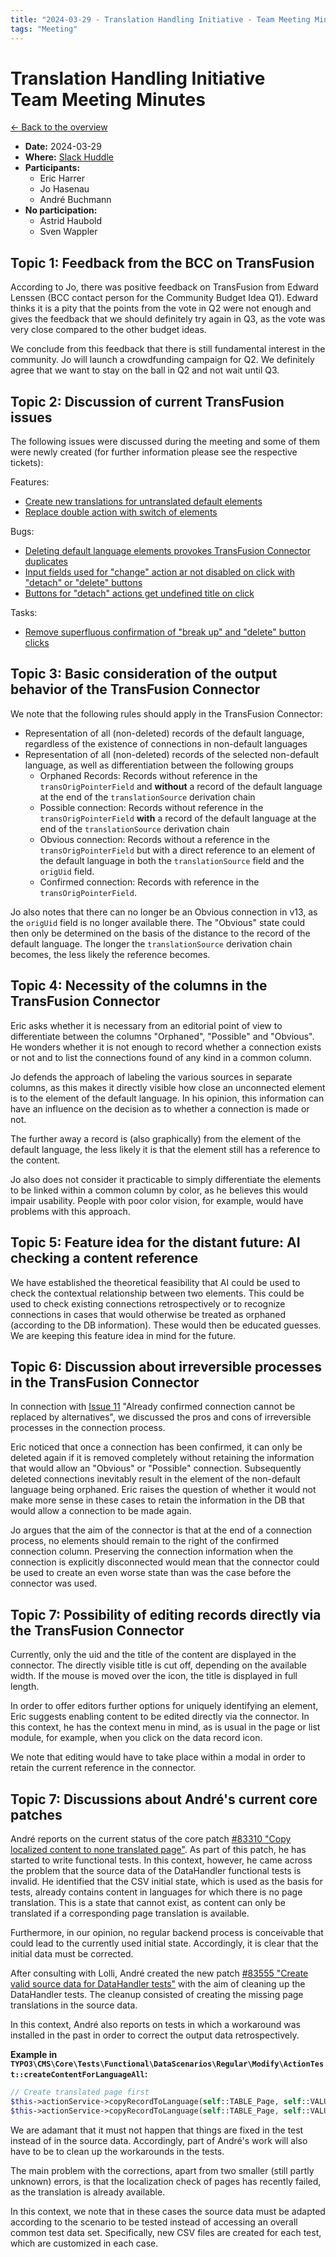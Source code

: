 ```yaml
---
title: "2024-03-29 - Translation Handling Initiative - Team Meeting Minutes"
tags: "Meeting"
---
```


# Translation Handling Initiative<br>Team Meeting Minutes

[← Back to the overview](https://notes.typo3.org/s/f3ae8fZSD)

- **Date:** 2024-03-29<br>
- **Where:** [Slack Huddle](https://app.slack.com/huddle/T024TUMLZ/C05D7UF1L8M)
- **Participants:**
    - Eric Harrer
    - Jo Hasenau
    - André Buchmann
- **No participation:**
    - Astrid Haubold
    - Sven Wappler

## Topic 1: Feedback from the BCC on TransFusion

According to Jo, there was positive feedback on TransFusion from Edward Lenssen (BCC contact person for the Community Budget Idea Q1). Edward thinks it is a pity that the points from the vote in Q2 were not enough and gives the feedback that we should definitely try again in Q3, as the vote was very close compared to the other budget ideas.

We conclude from this feedback that there is still fundamental interest in the community. Jo will launch a crowdfunding campaign for Q2. We definitely agree that we want to stay on the ball in Q2 and not wait until Q3.

## Topic 2: Discussion of current TransFusion issues

The following issues were discussed during the meeting and some of them were newly created (for further information please see the respective tickets):

Features:
- [Create new translations for untranslated default elements](https://github.com/CodersCare/transfusion/issues/15)
- [Replace double action with switch of elements](https://github.com/CodersCare/transfusion/issues/19)

Bugs:
- [Deleting default language elements provokes TransFusion Connector duplicates](https://github.com/CodersCare/transfusion/issues/14)
- [Input fields used for "change" action ar not disabled on click with "detach" or "delete" buttons](https://github.com/CodersCare/transfusion/issues/16)
- [Buttons for "detach" actions get undefined title on click](https://github.com/CodersCare/transfusion/issues/17)

Tasks:
- [Remove superfluous confirmation of "break up" and "delete" button clicks](https://github.com/CodersCare/transfusion/issues/18)

## Topic 3: Basic consideration of the output behavior of the TransFusion Connector

We note that the following rules should apply in the TransFusion Connector:

- Representation of all (non-deleted) records of the default language, regardless of the existence of connections in non-default languages
- Representation of all (non-deleted) records of the selected non-default language, as well as differentiation between the following groups
  - Orphaned Records: Records without reference in the `transOrigPointerField` and **without** a record of the default language at the end of the `translationSource` derivation chain
  - Possible connection: Records without reference in the `transOrigPointerField` **with** a record of the default language at the end of the `translationSource` derivation chain
  - Obvious connection: Records without a reference in the `transOrigPointerField` but with a direct reference to an element of the default language in both the `translationSource` field and the `origUid` field.
  - Confirmed connection: Records with reference in the `transOrigPointerField`.

Jo also notes that there can no longer be an Obvious connection in v13, as the `origUid` field is no longer available there. The "Obvious" state could then only be determined on the basis of the distance to the record of the default language. The longer the `translationSource` derivation chain becomes, the less likely the reference becomes.

## Topic 4: Necessity of the columns in the TransFusion Connector

Eric asks whether it is necessary from an editorial point of view to differentiate between the columns "Orphaned", "Possible" and "Obvious". He wonders whether it is not enough to record whether a connection exists or not and to list the connections found of any kind in a common column.

Jo defends the approach of labeling the various sources in separate columns, as this makes it directly visible how close an unconnected element is to the element of the default language. In his opinion, this information can have an influence on the decision as to whether a connection is made or not.

The further away a record is (also graphically) from the element of the default language, the less likely it is that the element still has a reference to the content.

Jo also does not consider it practicable to simply differentiate the elements to be linked within a common column by color, as he believes this would impair usability. People with poor color vision, for example, would have problems with this approach.

## Topic 5: Feature idea for the distant future: AI checking a content reference

We have established the theoretical feasibility that AI could be used to check the contextual relationship between two elements. This could be used to check existing connections retrospectively or to recognize connections in cases that would otherwise be treated as orphaned (according to the DB information). These would then be educated guesses. We are keeping this feature idea in mind for the future.

## Topic 6: Discussion about irreversible processes in the TransFusion Connector

In connection with [Issue 11](https://github.com/CodersCare/transfusion/issues/11) "Already confirmed connection cannot be replaced by alternatives", we discussed the pros and cons of irreversible processes in the connection process.

Eric noticed that once a connection has been confirmed, it can only be deleted again if it is removed completely without retaining the information that would allow an "Obvious" or "Possible" connection. Subsequently deleted connections inevitably result in the element of the non-default language being orphaned. Eric raises the question of whether it would not make more sense in these cases to retain the information in the DB that would allow a connection to be made again.

Jo argues that the aim of the connector is that at the end of a connection process, no elements should remain to the right of the confirmed connection column. Preserving the connection information when the connection is explicitly disconnected would mean that the connector could be used to create an even worse state than was the case before the connector was used.

## Topic 7: Possibility of editing records directly via the TransFusion Connector

Currently, only the uid and the title of the content are displayed in the connector. The directly visible title is cut off, depending on the available width. If the mouse is moved over the icon, the title is displayed in full length.

In order to offer editors further options for uniquely identifying an element, Eric suggests enabling content to be edited directly via the connector. In this context, he has the context menu in mind, as is usual in the page or list module, for example, when you click on the data record icon.

We note that editing would have to take place within a modal in order to retain the current reference in the connector.

## Topic 7: Discussions about André's current core patches

André reports on the current status of the core patch [#83310 "Copy localized content to none translated page"](https://review.typo3.org/c/Packages/TYPO3.CMS/+/83310). As part of this patch, he has started to write functional tests. In this context, however, he came across the problem that the source data of the DataHandler functional tests is invalid. He identified that the CSV initial state, which is used as the basis for tests, already contains content in languages for which there is no page translation. This is a state that cannot exist, as content can only be translated if a corresponding page translation is available.

Furthermore, in our opinion, no regular backend process is conceivable that could lead to the currently used initial state. Accordingly, it is clear that the initial data must be corrected.

After consulting with Lolli, André created the new patch [#83555 "Create valid source data for DataHandler tests"](https://review.typo3.org/c/Packages/TYPO3.CMS/+/83555) with the aim of cleaning up the DataHandler tests. The cleanup consisted of creating the missing page translations in the source data.

In this context, André also reports on tests in which a workaround was installed in the past in order to correct the output data retrospectively.

**Example in `TYPO3\CMS\Core\Tests\Functional\DataScenarios\Regular\Modify\ActionTest::createContentForLanguageAll`:**

```php
// Create translated page first
$this->actionService->copyRecordToLanguage(self::TABLE_Page, self::VALUE_PageId, self::VALUE_LanguageId);
$this->actionService->copyRecordToLanguage(self::TABLE_Page, self::VALUE_PageId, self::VALUE_LanguageIdSecond);
```

We are adamant that it must not happen that things are fixed in the test instead of in the source data. Accordingly, part of André's work will also have to be to clean up the workarounds in the tests.

The main problem with the corrections, apart from two smaller (still partly unknown) errors, is that the localization check of pages has recently failed, as the translation is already available.

In this context, we note that in these cases the source data must be adapted according to the scenario to be tested instead of accessing an overall common test data set. Specifically, new CSV files are created for each test, which are customized in each case.